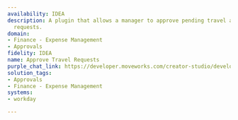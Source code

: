 ```yaml
---
availability: IDEA
description: A plugin that allows a manager to approve pending travel authorization
  requests.
domain:
- Finance - Expense Management
- Approvals
fidelity: IDEA
name: Approve Travel Requests
purple_chat_link: https://developer.moveworks.com/creator-studio/developer-tools/purple-chat/?conversation=%7B%22startTimestamp%22%3A%2211%3A43+AM%22%2C%22messages%22%3A%5B%7B%22parts%22%3A%5B%7B%22richText%22%3A%22Are+there+any+travel+requests+for+me+to+approve%3F%22%7D%5D%2C%22role%22%3A%22user%22%7D%2C%7B%22parts%22%3A%5B%7B%22reasoningSteps%22%3A%5B%7B%22richText%22%3A%22Searching+%3Cb%3EWorkday%3C%2Fb%3E+for+travel+requests+pending+approval+from+the+current+user.%22%2C%22status%22%3A%22success%22%7D%2C%7B%22richText%22%3A%22Found+2+pending+requests.%22%2C%22status%22%3A%22success%22%7D%5D%7D%2C%7B%22richText%22%3A%22%3Cp%3EYes%2C+I+found+two+travel+requests+that+need+your+approval.+Please+select+one+to+review.%3C%2Fp%3E%22%7D%2C%7B%22buttons%22%3A%5B%7B%22buttonText%22%3A%22TR-2024-112%3A+Sarah+Johnson+%28NYC%29%22%7D%2C%7B%22buttonText%22%3A%22TR-2024-115%3A+David+Chen+%28SFO%29%22%7D%5D%7D%5D%2C%22role%22%3A%22assistant%22%7D%2C%7B%22parts%22%3A%5B%7B%22richText%22%3A%22TR-2024-112%3A+Sarah+Johnson+%28NYC%29%22%7D%5D%2C%22role%22%3A%22user%22%7D%2C%7B%22parts%22%3A%5B%7B%22richText%22%3A%22%3Cp%3EHere+are+the+details+for+travel+request+%3Cb%3ETR-2024-112%3C%2Fb%3E+from+Sarah+Johnson%3A%3C%2Fp%3E%3Cul%3E%3Cli%3E%3Cb%3EDestination%3A%3C%2Fb%3E+New+York%2C+NY%3C%2Fli%3E%3Cli%3E%3Cb%3ETravel+Dates%3A%3C%2Fb%3E+2024-10-28+to+2024-10-31%3C%2Fli%3E%3Cli%3E%3Cb%3EEstimated+Cost%3A%3C%2Fb%3E+%242%2C450.00%3C%2Fli%3E%3Cli%3E%3Cb%3EPurpose%3A%3C%2Fb%3E+QCon+Conference%3C%2Fli%3E%3C%2Ful%3E%22%7D%2C%7B%22citations%22%3A%5B%7B%22citationTitle%22%3A%22Travel+Request+TR-2024-112%22%2C%22connectorName%22%3A%22workday%22%7D%5D%7D%2C%7B%22buttons%22%3A%5B%7B%22buttonText%22%3A%22Approve%22%2C%22style%22%3A%22filled%22%7D%2C%7B%22buttonText%22%3A%22Reject%22%2C%22style%22%3A%22outlined%22%7D%5D%7D%5D%2C%22role%22%3A%22assistant%22%7D%2C%7B%22parts%22%3A%5B%7B%22richText%22%3A%22Approve%22%7D%5D%2C%22role%22%3A%22user%22%7D%2C%7B%22parts%22%3A%5B%7B%22richText%22%3A%22%3Cp%3EAre+you+sure+you+want+to+approve+travel+request+%3Cb%3ETR-2024-112%3C%2Fb%3E%3F%3C%2Fp%3E%22%7D%2C%7B%22buttons%22%3A%5B%7B%22buttonText%22%3A%22Confirm+Approval%22%2C%22style%22%3A%22filled%22%7D%2C%7B%22buttonText%22%3A%22Cancel%22%2C%22style%22%3A%22outlined%22%7D%5D%7D%5D%2C%22role%22%3A%22assistant%22%7D%2C%7B%22parts%22%3A%5B%7B%22richText%22%3A%22Confirm+Approval%22%7D%5D%2C%22role%22%3A%22user%22%7D%2C%7B%22parts%22%3A%5B%7B%22richText%22%3A%22%3Cp%3EI%27ve+approved+travel+request+%3Cstrong%3ETR-2024-112%3C%2Fstrong%3E.%26nbsp%3B%3C%2Fp%3E%22%7D%5D%2C%22role%22%3A%22assistant%22%2C%22showFeedbackTray%22%3Atrue%7D%5D%7D
solution_tags:
- Approvals
- Finance - Expense Management
systems:
- workday

---
```

